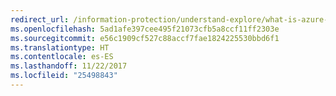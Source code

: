 ```yaml
---
redirect_url: /information-protection/understand-explore/what-is-azure-rms
ms.openlocfilehash: 5ad1afe397cee495f21073cfb5a8ccf11ff2303e
ms.sourcegitcommit: e56c1909cf527c88accf7fae1824225530bbd6f1
ms.translationtype: HT
ms.contentlocale: es-ES
ms.lasthandoff: 11/22/2017
ms.locfileid: "25498843"
---
```

